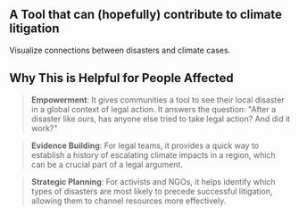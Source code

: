 ## A Tool that can (hopefully) contribute to climate litigation

Visualize connections between disasters and climate cases.

## Why This is Helpful for People Affected
> **Empowerment**: It gives communities a tool to see their local disaster in a global context of legal action. It answers the question: "After a disaster like ours, has anyone else tried to take legal action? And did it work?"

> **Evidence Building**: For legal teams, it provides a quick way to establish a history of escalating climate impacts in a region, which can be a crucial part of a legal argument.

> **Strategic Planning**: For activists and NGOs, it helps identify which types of disasters are most likely to precede successful litigation, allowing them to channel resources more effectively.